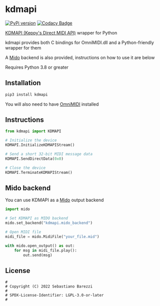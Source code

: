 # kdmapi

[![PyPi version](https://img.shields.io/pypi/v/kdmapi)](https://pypi.org/project/kdmapi/)
[![Codacy Badge](https://app.codacy.com/project/badge/Grade/1a367d8d58e34eb6a86b860d1513081f)](https://www.codacy.com/gh/python-midi/kdmapi/dashboard?utm_source=github.com&amp;utm_medium=referral&amp;utm_content=python-midi/kdmapi&amp;utm_campaign=Badge_Grade)

[KDMAPI (Keppy's Direct MIDI API)](https://github.com/KeppySoftware/OmniMIDI/blob/master/DeveloperContent/KDMAPI.md) wrapper for Python

kdmapi provides both C bindings for OmniMIDI.dll and a Python-friendly wrapper for them

A [Mido](https://pypi.org/project/mido/) backend is also provided, instructions on how to use it are below

Requires Python 3.8 or greater

## Installation

```sh
pip3 install kdmapi
```

You will also need to have [OmniMIDI](https://github.com/KeppySoftware/OmniMIDI) installed

## Instructions

```python
from kdmapi import KDMAPI

# Initialize the device
KDMAPI.InitializeKDMAPIStream()

# Send a short 32-bit MIDI message data
KDMAPI.SendDirectData(0x0)

# Close the device
KDMAPI.TerminateKDMAPIStream()
```

## Mido backend

You can use KDMAPI as a [Mido](https://pypi.org/project/mido/) output backend

```python
import mido

# Set KDMAPI as MIDO backend
mido.set_backend("kdmapi.mido_backend")

# Open MIDI file
midi_file = mido.MidiFile("your_file.mid")

with mido.open_output() as out:
    for msg in midi_file.play():
        out.send(msg)
```

## License

```
#
# Copyright (C) 2022 Sebastiano Barezzi
#
# SPDX-License-Identifier: LGPL-3.0-or-later
#
```
